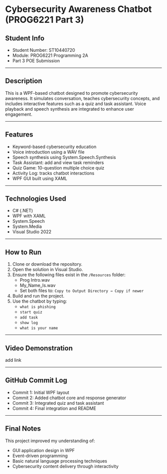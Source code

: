 # Cybersecurity Awareness Chatbot (PROG6221 Part 3)

## Student Info

- Student Number: ST10440720
- Module: PROG6221 Programming 2A
- Part 3 POE Submission

---

## Description

This is a WPF-based chatbot designed to promote cybersecurity awareness. It simulates conversation, teaches cybersecurity concepts, and includes interactive features such as a quiz and task assistant. Voice playback and speech synthesis are integrated to enhance user engagement.

---

## Features

- Keyword-based cybersecurity education
- Voice introduction using a WAV file
- Speech synthesis using System.Speech.Synthesis
- Task Assistant: add and view task reminders
- Quiz Game: 10-question multiple choice quiz
- Activity Log: tracks chatbot interactions
- WPF GUI built using XAML

---

## Technologies Used

- C# (.NET)
- WPF with XAML
- System.Speech
- System.Media
- Visual Studio 2022

---

## How to Run

1. Clone or download the repository.
2. Open the solution in Visual Studio.
3. Ensure the following files exist in the `/Resources` folder:
   - Prog Intro.wav
   - My_Name_Is.wav
   - Set both files to: `Copy to Output Directory → Copy if newer`
4. Build and run the project.
5. Use the chatbot by typing:
   - `what is phishing`
   - `start quiz`
   - `add task`
   - `show log`
   - `what is your name`

---

## Video Demonstration
add link

---
## GitHub Commit Log

- Commit 1: Initial WPF layout
- Commit 2: Added chatbot core and response generator
- Commit 3: Integrated quiz and task assistant
- Commit 4: Final integration and README

---

## Final Notes

This project improved my understanding of:
- GUI application design in WPF
- Event-driven programming
- Basic natural language processing techniques
- Cybersecurity content delivery through interactivity
